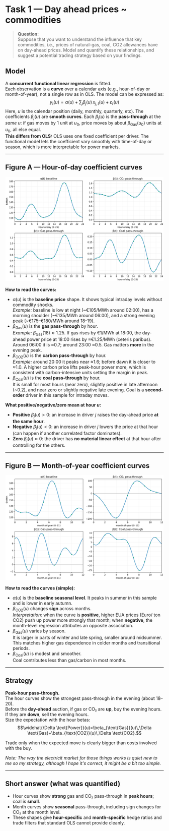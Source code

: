 # Task 1 — Day ahead prices ~ commodities

> **Question:**  
> Suppose that you want to understand the influence that key commodities, i.e., prices of
> natural-gas, coal, CO2 allowances have on day-ahead prices. Model and quantify these
> relationships, and suggest a potential trading strategy based on your findings.

## Model
A **concurrent functional linear regression** is fitted.  
Each observation is a **curve** over a calendar axis (e.g., hour-of-day or month-of-year), not a single row as in OLS. The model can be expressed as: 
$$y_t(u)=\alpha(u)+\sum_j \beta_j(u)\,x_{j,t}(u)+\varepsilon_t(u)$$
 Here, $u$ is the calendar position (daily, monthly, quarterly, etc). The coefficients $\beta_j(u)$ are **smooth curves**. Each $\beta_j(u)$ is the **pass-through** at the *same* $u$: if gas moves by 1 unit at $u_0$, price moves by about $\beta_{\text{Gas}}(u_0)$ units at $u_0$, all else equal.  
**This differs from OLS:** OLS uses one fixed coefficient per driver. The functional model lets the coefficient vary smoothly with time-of-day or season, which is more interpretable for power markets.

---

## Figure A — Hour-of-day coefficient curves
![Hour betas](../task1/skfda_hour_betas.png)

**How to read the curves:**
- $\alpha(u)$ is the **baseline price** shape. It shows typical intraday levels without commodity shocks.  
  *Example:* baseline is low at night (~€105/MWh around 02:00), has a morning shoulder (~€135/MWh around 06:00), and a strong evening peak (~€175–€180/MWh around 18–19).
- $\beta_{\text{Gas}}(u)$ is the **gas pass-through** by hour.  
  *Example:* $\beta_{\text{Gas}}(18)\approx 1.25$. If gas rises by €1/MWh at 18:00, the day-ahead power price at 18:00 rises by ≈€1.25/MWh (ceteris paribus). Around 06:00 it is ≈0.7; around 23:00 ≈0.5. Gas matters **more** in the evening peak.
- $\beta_{\text{CO2}}(u)$ is the **carbon pass-through** by hour.  
  *Example:* around 20:00 it peaks near ≈1.6; before dawn it is closer to ≈1.0. A higher carbon price lifts peak-hour power more, which is consistent with carbon-intensive units setting the margin in peak.
- $\beta_{\text{Coal}}(u)$ is the **coal pass-through** by hour.  
  It is small for most hours (near zero), slightly positive in late afternoon (~0.2), and near zero or slightly negative late evening. Coal is a **second-order** driver in this sample for intraday moves.

**What positive/negative/zero mean at hour $u$:**
- **Positive** $\beta_j(u)>0$: an increase in driver $j$ raises the day-ahead price **at the same hour**.  
- **Negative** $\beta_j(u)<0$: an increase in driver $j$ lowers the price at that hour (can happen if another correlated factor dominates).  
- **Zero** $\beta_j(u)\approx 0$: the driver has **no material linear effect** at that hour after controlling for the others.

---

## Figure B — Month-of-year coefficient curves
![Month betas](../task1/skfda_month_betas.png)

**How to read the curves (simple):**
- $\alpha(u)$ is the **baseline seasonal level**. It peaks in summer in this sample and is lower in early autumn.
- $\beta_{\text{CO2}}(u)$ changes **sign** across months.  
  *Interpretation:* when the curve is **positive**, higher EUA prices (Euro/ ton CO2) push up power more strongly that month; when **negative**, the month-level regression attributes an opposite association.  
- $\beta_{\text{Gas}}(u)$ varies by season.  
  It is larger in parts of winter and late spring, smaller around midsummer. This matches higher gas dependence in colder months and transitional periods.
- $\beta_{\text{Coal}}(u)$ is modest and smoother.  
  Coal contributes less than gas/carbon in most months.
---

## Strategy

**Peak-hour pass-through.**  
The hour curves show the strongest pass-through in the evening (about 18–20).  
Before the **day-ahead** auction, if gas or CO₂ are **up**, buy the evening hours. If they are **down**, sell the evening hours.  
Size the expectation with the hour betas:  
$$\widehat{\Delta \text{Power}}(u)=\beta_{\text{Gas}}(u)\,\Delta \text{Gas}+\beta_{\text{CO2}}(u)\,\Delta \text{CO2}.$$

Trade only when the expected move is clearly bigger than costs involved with the buy.

_Note: The way the electricit market for those things works is quiet new to me so my strategy, although I hope it's correct, it might be a bit too simple._

---

## Short answer (what was quantified)
- Hour curves show **strong** gas and CO₂ pass-through in **peak hours**; coal is **small**.  
- Month curves show **seasonal** pass-through, including sign changes for CO₂ at the month level.  
- These shapes give **hour-specific** and **month-specific** hedge ratios and trade filters that standard OLS cannot provide cleanly.
